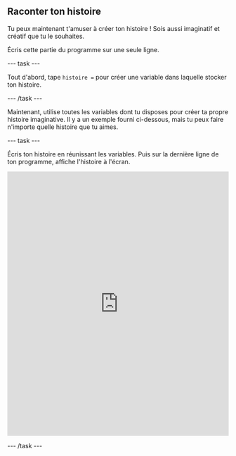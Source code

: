 ## Raconter ton histoire

Tu peux maintenant t'amuser à créer ton histoire ! Sois aussi imaginatif et créatif que tu le souhaites.

Écris cette partie du programme sur une seule ligne.

--- task ---

Tout d'abord, tape `histoire =` pour créer une variable dans laquelle stocker ton histoire.

--- /task ---

Maintenant, utilise toutes les variables dont tu disposes pour créer ta propre histoire imaginative. Il y a un exemple fourni ci-dessous, mais tu peux faire n'importe quelle histoire que tu aimes.

--- task ---

Écris ton histoire en réunissant les variables. Puis sur la dernière ligne de ton programme, affiche l'histoire à l'écran. 
<iframe src="https://trinket.io/embed/python/904db1ae15" width="100%" height="600" frameborder="0" marginwidth="0" marginheight="0" allowfullscreen mark="crwd-mark"></iframe> 

--- /task ---